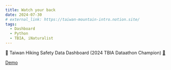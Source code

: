 ```yaml
---
title: Watch your back
date: 2024-07-30
# external_link: https://taiwan-mountain-intro.notion.site/
tags:
  - Dashboard
  - Python
  - TBIA, iNaturalist
---
```


:1st_place_medal: Taiwan Hiking Safety Data Dashboard (2024 TBIA Dataathon Champion)
[:bee:](https://drive.google.com/file/d/1oQKhV_dcb4dAWHly-TXqjHVv0NoyOKDt/view)

[Demo](https://taiwan-mountain-intro.notion.site/)

<!--more-->